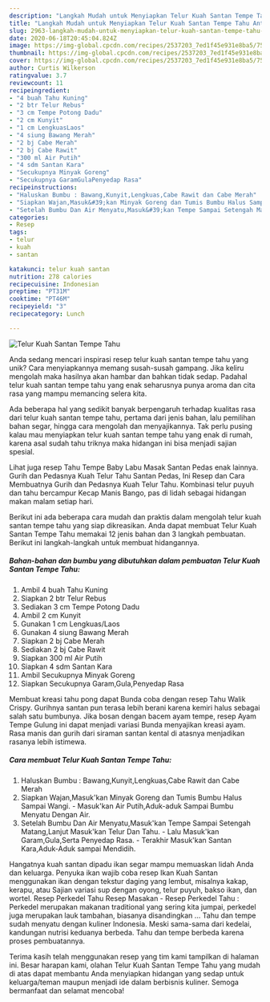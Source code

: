 ```yaml
---
description: "Langkah Mudah untuk Menyiapkan Telur Kuah Santan Tempe Tahu Anti Gagal"
title: "Langkah Mudah untuk Menyiapkan Telur Kuah Santan Tempe Tahu Anti Gagal"
slug: 2963-langkah-mudah-untuk-menyiapkan-telur-kuah-santan-tempe-tahu-anti-gagal
date: 2020-06-18T20:45:04.824Z
image: https://img-global.cpcdn.com/recipes/2537203_7ed1f45e931e8ba5/751x532cq70/telur-kuah-santan-tempe-tahu-foto-resep-utama.jpg
thumbnail: https://img-global.cpcdn.com/recipes/2537203_7ed1f45e931e8ba5/751x532cq70/telur-kuah-santan-tempe-tahu-foto-resep-utama.jpg
cover: https://img-global.cpcdn.com/recipes/2537203_7ed1f45e931e8ba5/751x532cq70/telur-kuah-santan-tempe-tahu-foto-resep-utama.jpg
author: Curtis Wilkerson
ratingvalue: 3.7
reviewcount: 11
recipeingredient:
- "4 buah Tahu Kuning"
- "2 btr Telur Rebus"
- "3 cm Tempe Potong Dadu"
- "2 cm Kunyit"
- "1 cm LengkuasLaos"
- "4 siung Bawang Merah"
- "2 bj Cabe Merah"
- "2 bj Cabe Rawit"
- "300 ml Air Putih"
- "4 sdm Santan Kara"
- "Secukupnya Minyak Goreng"
- "Secukupnya GaramGulaPenyedap Rasa"
recipeinstructions:
- "Haluskan Bumbu : Bawang,Kunyit,Lengkuas,Cabe Rawit dan Cabe Merah"
- "Siapkan Wajan,Masuk&#39;kan Minyak Goreng dan Tumis Bumbu Halus Sampai Wangi. Masuk&#39;kan Air Putih,Aduk-aduk Sampai Bumbu Menyatu Dengan Air."
- "Setelah Bumbu Dan Air Menyatu,Masuk&#39;kan Tempe Sampai Setengah Matang,Lanjut Masuk&#39;kan Telur Dan Tahu. Lalu Masuk&#39;kan Garam,Gula,Serta Penyedap Rasa. Terakhir Masuk&#39;kan Santan Kara,Aduk-Aduk sampai Mendidih."
categories:
- Resep
tags:
- telur
- kuah
- santan

katakunci: telur kuah santan 
nutrition: 278 calories
recipecuisine: Indonesian
preptime: "PT31M"
cooktime: "PT46M"
recipeyield: "3"
recipecategory: Lunch

---
```



![Telur Kuah Santan Tempe Tahu](https://img-global.cpcdn.com/recipes/2537203_7ed1f45e931e8ba5/751x532cq70/telur-kuah-santan-tempe-tahu-foto-resep-utama.jpg)

Anda sedang mencari inspirasi resep telur kuah santan tempe tahu yang unik? Cara menyiapkannya memang susah-susah gampang. Jika keliru mengolah maka hasilnya akan hambar dan bahkan tidak sedap. Padahal telur kuah santan tempe tahu yang enak seharusnya punya aroma dan cita rasa yang mampu memancing selera kita.

Ada beberapa hal yang sedikit banyak berpengaruh terhadap kualitas rasa dari telur kuah santan tempe tahu, pertama dari jenis bahan, lalu pemilihan bahan segar, hingga cara mengolah dan menyajikannya. Tak perlu pusing kalau mau menyiapkan telur kuah santan tempe tahu yang enak di rumah, karena asal sudah tahu triknya maka hidangan ini bisa menjadi sajian spesial.

Lihat juga resep Tahu Tempe Baby Labu Masak Santan Pedas enak lainnya. Gurih dan Pedasnya Kuah Telur Tahu Santan Pedas, Ini Resep dan Cara Membuatnya Gurih dan Pedasnya Kuah Telur Tahu. Kombinasi telur puyuh dan tahu bercampur Kecap Manis Bango, pas di lidah sebagai hidangan makan malam setiap hari.


Berikut ini ada beberapa cara mudah dan praktis dalam mengolah telur kuah santan tempe tahu yang siap dikreasikan. Anda dapat membuat Telur Kuah Santan Tempe Tahu memakai 12 jenis bahan dan 3 langkah pembuatan. Berikut ini langkah-langkah untuk membuat hidangannya.

<!--inarticleads1-->

##### Bahan-bahan dan bumbu yang dibutuhkan dalam pembuatan Telur Kuah Santan Tempe Tahu:

1. Ambil 4 buah Tahu Kuning
1. Siapkan 2 btr Telur Rebus
1. Sediakan 3 cm Tempe Potong Dadu
1. Ambil 2 cm Kunyit
1. Gunakan 1 cm Lengkuas/Laos
1. Gunakan 4 siung Bawang Merah
1. Siapkan 2 bj Cabe Merah
1. Sediakan 2 bj Cabe Rawit
1. Siapkan 300 ml Air Putih
1. Siapkan 4 sdm Santan Kara
1. Ambil Secukupnya Minyak Goreng
1. Siapkan Secukupnya Garam,Gula,Penyedap Rasa


Membuat kreasi tahu pong dapat Bunda coba dengan resep Tahu Walik Crispy. Gurihnya santan pun terasa lebih berani karena kemiri halus sebagai salah satu bumbunya. Jika bosan dengan bacem ayam tempe, resep Ayam Tempe Gulung ini dapat menjadi variasi Bunda menyajikan kreasi ayam. Rasa manis dan gurih dari siraman santan kental di atasnya menjadikan rasanya lebih istimewa. 

<!--inarticleads2-->

##### Cara membuat Telur Kuah Santan Tempe Tahu:

1. Haluskan Bumbu : Bawang,Kunyit,Lengkuas,Cabe Rawit dan Cabe Merah
1. Siapkan Wajan,Masuk&#39;kan Minyak Goreng dan Tumis Bumbu Halus Sampai Wangi. - Masuk&#39;kan Air Putih,Aduk-aduk Sampai Bumbu Menyatu Dengan Air.
1. Setelah Bumbu Dan Air Menyatu,Masuk&#39;kan Tempe Sampai Setengah Matang,Lanjut Masuk&#39;kan Telur Dan Tahu. - Lalu Masuk&#39;kan Garam,Gula,Serta Penyedap Rasa. - Terakhir Masuk&#39;kan Santan Kara,Aduk-Aduk sampai Mendidih.


Hangatnya kuah santan dipadu ikan segar mampu memuaskan lidah Anda dan keluarga. Penyuka ikan wajib coba resep Ikan Kuah Santan menggunakan ikan dengan tekstur daging yang lembut, misalnya kakap, kerapu, atau Sajian variasi sup dengan oyong, telur puyuh, bakso ikan, dan wortel. Resep Perkedel Tahu Resep Masakan - Resep Perkedel Tahu : Perkedel merupakan makanan traditional yang sering kita jumpai, perkedel juga merupakan lauk tambahan, biasanya disandingkan … Tahu dan tempe sudah menyatu dengan kuliner Indonesia. Meski sama-sama dari kedelai, kandungan nutrisi keduanya berbeda. Tahu dan tempe berbeda karena proses pembuatannya. 

Terima kasih telah menggunakan resep yang tim kami tampilkan di halaman ini. Besar harapan kami, olahan Telur Kuah Santan Tempe Tahu yang mudah di atas dapat membantu Anda menyiapkan hidangan yang sedap untuk keluarga/teman maupun menjadi ide dalam berbisnis kuliner. Semoga bermanfaat dan selamat mencoba!
